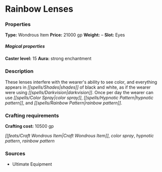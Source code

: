 ﻿---
Title: "Rainbow Lenses"
Type: "Wondrous Item"
Price: "21000 gp"
Weight: "–"
Slot: "Eyes"
Caster level: "15"
Aura: "strong enchantment"
Description: |
  "These lenses interfere with the wearer's ability to see color, and everything appears in shades of black and white, as if the wearer were using darkvision. Once per day the wearer can use _color spray_, _hypnotic pattern_, and _rainbow pattern_."
Crafting cost: "10500 gp"
Sources: "['Ultimate Equipment']"
---

# Rainbow Lenses

### Properties

**Type:** Wondrous Item **Price:** 21000 gp **Weight:** – **Slot:** Eyes

##### Magical properties

**Caster level:** 15 **Aura:** strong enchantment

### Description

These lenses interfere with the wearer's ability to see color, and everything appears in _[[spells/Shades|shades]]_ of black and white, as if the wearer were using _[[spells/Darkvision|darkvision]]_. Once per day the wearer can use _[[spells/Color Spray|color spray]]_, _[[spells/Hypnotic Pattern|hypnotic pattern]]_, and _[[spells/Rainbow Pattern|rainbow pattern]]_.

### Crafting requirements

**Crafting cost:** 10500 gp

_[[feats/Craft Wondrous Item|Craft Wondrous Item]]_, _color spray_, _hypnotic pattern_, _rainbow pattern_

### Sources

* Ultimate Equipment